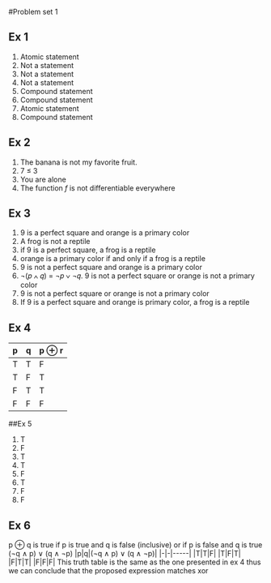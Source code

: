 #Problem set 1
## Ex 1
1. Atomic statement
2. Not a statement
3. Not a statement
4. Not a statement
5. Compound statement
6. Compound statement
7. Atomic statement
8. Compound statement
## Ex 2
1. The banana is not my favorite fruit.
2. 7 ≤ 3
3. You are alone
4. The function *f* is not differentiable everywhere
## Ex 3
1. 9 is a perfect square and orange is a primary color
2. A frog is not a reptile
3. if 9 is a perfect square, a frog is a reptile
4. orange is a primary color if and only if a frog is a reptile
5. 9 is not a perfect square and orange is a primary color
6. ¬(𝑝 ∧ 𝑞) = ¬𝑝 ∨ ¬𝑞. 9 is not a perfect square or orange is not a primary color
7. 9 is not a perfect square or orange is not a primary color
8. If 9 is a perfect square and orange is primary color, a frog is a reptile
## Ex 4
|p|q|p ⊕ r|
|-|-|-----|
|T|T|F|
|T|F|T|
|F|T|T|
|F|F|F|
##Ex 5
1. T
2. F
3. T
4. T
5. F
6. T
7. F
8. F

## Ex 6
p ⊕ q is true if p is true and q is false (inclusive) or if p is false and q is true
(¬q ∧ p) ∨ (q ∧ ¬p)
|p|q|(¬q ∧ p) ∨ (q ∧ ¬p)|
|-|-|-----|
|T|T|F|
|T|F|T|
|F|T|T|
|F|F|F|
This truth table is the same as the one presented in ex 4 thus we can conclude that
the proposed expression matches xor
